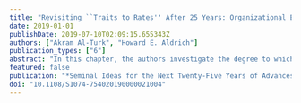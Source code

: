 ```yaml
---
title: "Revisiting ``Traits to Rates'' After 25 Years: Organizational Ecology's Limited Impact on Entrepreneurship Research"
date: 2019-01-01
publishDate: 2019-07-10T02:09:15.655343Z
authors: ["Akram Al-Turk", "Howard E. Aldrich"]
publication_types: ["6"]
abstract: "In this chapter, the authors investigate the degree to which organizational ecology (OE) had a long-term impact on the way scholars study organizational foundings. Dubbed the "rates" approach by Aldrich and Weidenmayer (1993), OE argued that organizational foundings depend on intra- and inter-population processes such as organizational density, prior foundings, and prior disbandings. It de-emphasized the personal characteristics of founders and entrepreneurs – the "traits" approach. The analyses reveal that OE had limited impact, especially after the mid-2000s. OE's limited appeal is partially explained by its lack of influence on scholars outside its orbit of influence and/or those publishing in non-sociology journals. In contrast to OE's slight long-term impact, the authors argue that another perspective that was attuned to environmental conditions – new institutional theory (NIT) – has had greater success in influencing scholars studying foundings. The authors speculate that OE's impact was ultimately limited because it was embedded in a relatively exclusive scholarly community, compared to NIT's more inclusive scope."
featured: false
publication: "*Seminal Ideas for the Next Twenty-Five Years of Advances*"
doi: "10.1108/S1074-754020190000021004"
---
```


